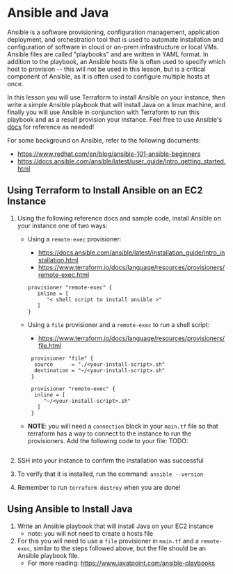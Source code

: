 # Ansible and Java

Ansible is a software provisioning, configuration management, application deployment, 
and orchestration tool that is used to automate installation and configuration of software
in cloud or on-prem infrastructure or local VMs. Ansible files are called "playbooks" and
are written in YAML format. In addition to the playbook, an Ansible hosts file is often 
used to specify which host to provision -- this will not be used in this lesson, but is a 
critical component of Ansible, as it is often used to configure multiple hosts at once. 

In this lesson you will use Terraform to install Ansible on your instance, then write 
a simple Ansible playbook that will install Java on a linux machine, and finally you will 
use Ansible in conjunction with Terraform to run this playbook and as a result provision 
your instance. Feel free to use Ansible's [docs](https://docs.ansible.com/ansible/latest/index.html)
for reference as needed! 

For some background on Ansible, refer to the following documents:
+ https://www.redhat.com/en/blog/ansible-101-ansible-beginners
+ https://docs.ansible.com/ansible/latest/user_guide/intro_getting_started.html

## Using Terraform to Install Ansible on an EC2 Instance

1. Using the following reference docs and sample code, install Ansible on your 
instance one of two ways:
   + Using a `remote-exec` provisioner:
      + https://docs.ansible.com/ansible/latest/installation_guide/intro_installation.html
      + https://www.terraform.io/docs/language/resources/provisioners/remote-exec.html
     
      ```hcl
      provisioner "remote-exec" { 
         inline = [
            "< shell script to install ansible >"
         ]
      }
      ```

   + Using a `file` provisioner and a `remote-exec` to run a shell script:
     + https://www.terraform.io/docs/language/resources/provisioners/file.html
     
     ```hcl
      provisioner "file" { 
       source      = "./<your-install-script>.sh"
       destination = "~/<your-install-script>.sh"
      }
       
      provisioner "remote-exec" { 
       inline = [
          "~/<your-install-script>.sh"
        ]
      }
     ```
   + **NOTE**: you will need a `connection` block in your `main.tf` file
   so that terraform has a way to connect to the instance to run the provisioners.
   Add the following code to your file:
   TODO: 
      ```hcl

      ```
   
3. SSH into your instance to confirm the installation was successful
4. To verify that it is installed, run the command: `ansible --version`
5. Remember to run `terraform destroy` when you are done!

## Using Ansible to Install Java

1. Write an Ansible playbook that will install Java on your EC2 instance
   + note: you will not need to create a hosts file
2. For this you will need to use a `file` provisioner in `main.tf` and a `remote-exec`,
similar to the steps followed above, but the file should be an Ansible playbook file.
   + For more reading: https://www.javatpoint.com/ansible-playbooks
   

